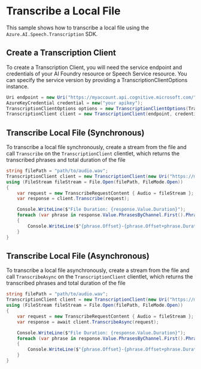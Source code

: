 # Transcribe a Local File

This sample shows how to transcribe a local file using the `Azure.AI.Speech.Transcription` SDK.

## Create a Transcription Client

To create a Transcription Client, you will need the service endpoint and credentials of your AI Foundry resource or Speech Service resource. You can specify the service version by providing a TranscriptionClientOptions instance.

```C# Snippet:CreateTranscriptionClientForSpecificApiVersion
Uri endpoint = new Uri("https://myaccount.api.cognitive.microsoft.com/");
AzureKeyCredential credential = new("your apikey");
TranscriptionClientOptions options = new TranscriptionClientOptions(TranscriptionClientOptions.ServiceVersion.V2025_10_15);
TranscriptionClient client = new TranscriptionClient(endpoint, credential, options);
```

## Transcribe Local File (Synchronous)

To transcribe a local file synchronously, create a stream from the file and call `Transcribe` on the `TranscriptionClient` clientlet, which returns the transcribed phrases and total duration of the file

```C# Snippet:TranscribeLocalFileSync
string filePath = "path/to/audio.wav";
TranscriptionClient client = new TranscriptionClient(new Uri("https://myaccount.api.cognitive.microsoft.com/"), new AzureKeyCredential("your apikey"));
using (FileStream fileStream = File.Open(filePath, FileMode.Open))
{
    var request = new TranscribeRequestContent { Audio = fileStream };
    var response = client.Transcribe(request);

    Console.WriteLine($"File Duration: {response.Value.Duration}");
    foreach (var phrase in response.Value.PhrasesByChannel.First().Phrases)
    {
        Console.WriteLine($"{phrase.Offset}-{phrase.Offset+phrase.Duration}: {phrase.Text}");
    }
}
```

## Transcribe Local File (Asynchronous)

To transcribe a local file asynchronously, create a stream from the file and call `TranscribeAsync` on the `TranscriptionClient` clientlet, which returns the transcribed phrases and total duration of the file

```C# Snippet:TranscribeLocalFileAsync
string filePath = "path/to/audio.wav";
TranscriptionClient client = new TranscriptionClient(new Uri("https://myaccount.api.cognitive.microsoft.com/"), new AzureKeyCredential("your apikey"));
using (FileStream fileStream = File.Open(filePath, FileMode.Open))
{
    var request = new TranscribeRequestContent { Audio = fileStream };
    var response = await client.TranscribeAsync(request);

    Console.WriteLine($"File Duration: {response.Value.Duration}");
    foreach (var phrase in response.Value.PhrasesByChannel.First().Phrases)
    {
        Console.WriteLine($"{phrase.Offset}-{phrase.Offset+phrase.Duration}: {phrase.Text}");
    }
}
```
